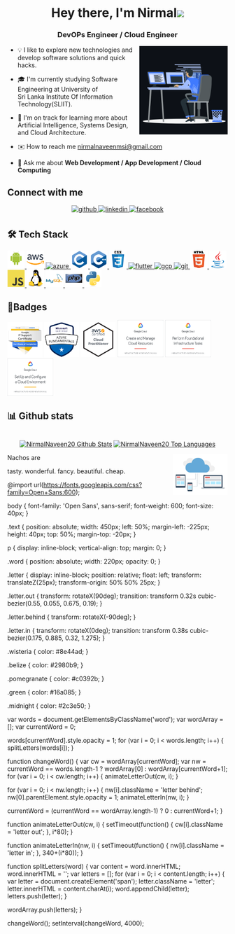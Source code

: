 <h1 align="center">Hey there, I'm Nirmal<img src="https://raw.githubusercontent.com/MartinHeinz/MartinHeinz/master/wave.gif" width="30px"></h1>
<h3 align="center">DevOPs Engineer / Cloud Engineer</h3>


<!--[![Typing SVG](https://readme-typing-svg.herokuapp.com?font=comfortaa&color=016EEA&size=24&width=500&lines=Talks+About+Software+Engineering;Talks+About+Cloud+Engineering;Tlaks+about+DevOps;Nice+to+meet+you...)](https://git.io/typing-svg) -->

<img width="40%" align="right" alt="Github Header" src="Images/coding_2.gif" />

- 💡 I like to explore new technologies and develop software solutions and quick hacks.

- 🎓  I'm currently studying Software Engineering at University of <br>Sri Lanka Institute Of Information Technology(SLIIT).

- 🌱  I'm on track for learning more about Artificial Intelligence, Systems Design, and Cloud Architecture.

- ✉️ How to reach me [nirmalnaveenmsi@gmail.com](nirmalnaveenmsi@gmail.com)

- 💬 Ask me about **Web Development / App Development / Cloud Computing**

## Connect with me  
<div align="center">
<a href="https://github.com/NirmalNaveen20" target="_blank">
<img src=https://img.shields.io/badge/github-%2324292e.svg?&style=for-the-badge&logo=github&logoColor=white alt=github style="margin-bottom: 5px;" />
</a>
<a href="https://linkedin.com/in/nirmal-naveen" target="_blank">
<img src=https://img.shields.io/badge/linkedin-%231E77B5.svg?&style=for-the-badge&logo=linkedin&logoColor=white alt=linkedin style="margin-bottom: 5px;" />
</a>
<a href="https://www.facebook.com/nirmalnaveen" target="_blank">
<img src=https://img.shields.io/badge/facebook-%232E87FB.svg?&style=for-the-badge&logo=facebook&logoColor=white alt=facebook style="margin-bottom: 5px;" />
</a>  
</div>  

## **🛠 Tech Stack**<br>
<p align="left"> <a href="https://developer.android.com" target="_blank" rel="noreferrer"> <img src="https://raw.githubusercontent.com/devicons/devicon/master/icons/android/android-original-wordmark.svg" alt="android" width="40" height="40"/> </a> <a href="https://aws.amazon.com" target="_blank" rel="noreferrer"> <img src="https://raw.githubusercontent.com/devicons/devicon/master/icons/amazonwebservices/amazonwebservices-original-wordmark.svg" alt="aws" width="40" height="40"/> </a> <a href="https://azure.microsoft.com/en-in/" target="_blank" rel="noreferrer"> <img src="https://www.vectorlogo.zone/logos/microsoft_azure/microsoft_azure-icon.svg" alt="azure" width="40" height="40"/> </a> <a href="https://www.cprogramming.com/" target="_blank" rel="noreferrer"> <img src="https://raw.githubusercontent.com/devicons/devicon/master/icons/c/c-original.svg" alt="c" width="40" height="40"/> </a> <a href="https://www.w3schools.com/cpp/" target="_blank" rel="noreferrer"> <img src="https://raw.githubusercontent.com/devicons/devicon/master/icons/cplusplus/cplusplus-original.svg" alt="cplusplus" width="40" height="40"/> </a> <a href="https://www.w3schools.com/css/" target="_blank" rel="noreferrer"> <img src="https://raw.githubusercontent.com/devicons/devicon/master/icons/css3/css3-original-wordmark.svg" alt="css3" width="40" height="40"/> </a> <a href="https://flutter.dev" target="_blank" rel="noreferrer"> <img src="https://www.vectorlogo.zone/logos/flutterio/flutterio-icon.svg" alt="flutter" width="40" height="40"/> </a> <a href="https://cloud.google.com" target="_blank" rel="noreferrer"> <img src="https://www.vectorlogo.zone/logos/google_cloud/google_cloud-icon.svg" alt="gcp" width="40" height="40"/> </a> <a href="https://git-scm.com/" target="_blank" rel="noreferrer"> <img src="https://www.vectorlogo.zone/logos/git-scm/git-scm-icon.svg" alt="git" width="40" height="40"/> </a> <a href="https://www.w3.org/html/" target="_blank" rel="noreferrer"> <img src="https://raw.githubusercontent.com/devicons/devicon/master/icons/html5/html5-original-wordmark.svg" alt="html5" width="40" height="40"/> </a> <a href="https://www.java.com" target="_blank" rel="noreferrer"> <img src="https://raw.githubusercontent.com/devicons/devicon/master/icons/java/java-original.svg" alt="java" width="40" height="40"/> </a> <a href="https://developer.mozilla.org/en-US/docs/Web/JavaScript" target="_blank" rel="noreferrer"> <img src="https://raw.githubusercontent.com/devicons/devicon/master/icons/javascript/javascript-original.svg" alt="javascript" width="40" height="40"/> </a> <a href="https://www.linux.org/" target="_blank" rel="noreferrer"> <img src="https://raw.githubusercontent.com/devicons/devicon/master/icons/linux/linux-original.svg" alt="linux" width="40" height="40"/> </a> <a href="https://www.mysql.com/" target="_blank" rel="noreferrer"> <img src="https://raw.githubusercontent.com/devicons/devicon/master/icons/mysql/mysql-original-wordmark.svg" alt="mysql" width="40" height="40"/> </a> <a href="https://www.php.net" target="_blank" rel="noreferrer"> <img src="https://raw.githubusercontent.com/devicons/devicon/master/icons/php/php-original.svg" alt="php" width="40" height="40"/> </a> <a href="https://www.python.org" target="_blank" rel="noreferrer"> <img src="https://raw.githubusercontent.com/devicons/devicon/master/icons/python/python-original.svg" alt="python" width="40" height="40"/> </a> </p>

## **🥇Badges**<br>
<p>
  <img src="Badges/googleitsupport.png" alt="googleitsupport" width="80" height="80">
  <img src="Badges/azure-fundamentals.png" alt="Azure Fundamentals" width="80" height="80">
  <img src="Badges/AWS-CloudPractitioner.png" alt="AWS-CloudPractitioner" width="80" height="80">
  <img src="Badges/gcloudresources.png" alt="gcloudresources" width="105" height="85">
  <img src="Badges/gcloud platform taska.png " alt="gcloud platform taska" width="105" height="85">
  <img src="Badges/gcloudcloudenvironment.png" alt="gcloudcloudenvironment" width="105" height="85">
</p>

<!-- GitHub stats section -->

## 📊 Github stats

<!-- Bassed on: https://github.com/anuraghazra/github-readme-stats -->
<p align="center">
  <br/>
  <a href="https://github.com/anuraghazra/github-readme-stats"><img alt="NirmalNaveen20 Github Stats" src="https://github-readme-stats.vercel.app/api/?username=NirmalNaveen20&show_icons=true&count_private=true&theme=react&bg_color=1F222E&title_color=7cebf5&icon_color=2d7de4&show_icons=true&border_color=7cebf5&border_radius=10" height="192px"/></a>
  <a href="https://github.com/anuraghazra/github-readme-stats"><img alt="NirmalNaveen20 Top Languages" src="https://github-readme-stats.vercel.app/api/top-langs/?username=NirmalNaveen20&langs_count=8&layout=compact&theme=react&bg_color=1F222E&title_color=7cebf5&icon_color=2d7de4&show_icons=true&border_color=7cebf5&border_radius=10" height="192px"/></a>
</p>

<img width="25%" align="right" alt="Github Header" src="Images/cloud.gif" />

<div class="text">
  <p>Nachos are</p>
  <p>
    <span class="word wisteria">tasty.</span>
    <span class="word belize">wonderful.</span>
    <span class="word pomegranate">fancy.</span>
    <span class="word green">beautiful.</span>
    <span class="word midnight">cheap.</span>
  </p>
</div>

@import url(https://fonts.googleapis.com/css?family=Open+Sans:600);

body {
  font-family: 'Open Sans', sans-serif;
  font-weight: 600;
  font-size: 40px;
}

.text {
  position: absolute;
  width: 450px;
  left: 50%;
  margin-left: -225px;
  height: 40px;
  top: 50%;
  margin-top: -20px;
}

p {
  display: inline-block;
  vertical-align: top;
  margin: 0;
}

.word {
  position: absolute;
  width: 220px;
  opacity: 0;
}

.letter {
  display: inline-block;
  position: relative;
  float: left;
  transform: translateZ(25px);
  transform-origin: 50% 50% 25px;
}

.letter.out {
  transform: rotateX(90deg);
  transition: transform 0.32s cubic-bezier(0.55, 0.055, 0.675, 0.19);
}

.letter.behind {
  transform: rotateX(-90deg);
}

.letter.in {
  transform: rotateX(0deg);
  transition: transform 0.38s cubic-bezier(0.175, 0.885, 0.32, 1.275);
}

.wisteria {
  color: #8e44ad;
}

.belize {
  color: #2980b9;
}

.pomegranate {
  color: #c0392b;
}

.green {
  color: #16a085;
}

.midnight {
  color: #2c3e50;
}

var words = document.getElementsByClassName('word');
var wordArray = [];
var currentWord = 0;

words[currentWord].style.opacity = 1;
for (var i = 0; i < words.length; i++) {
  splitLetters(words[i]);
}

function changeWord() {
  var cw = wordArray[currentWord];
  var nw = currentWord == words.length-1 ? wordArray[0] : wordArray[currentWord+1];
  for (var i = 0; i < cw.length; i++) {
    animateLetterOut(cw, i);
  }
  
  for (var i = 0; i < nw.length; i++) {
    nw[i].className = 'letter behind';
    nw[0].parentElement.style.opacity = 1;
    animateLetterIn(nw, i);
  }
  
  currentWord = (currentWord == wordArray.length-1) ? 0 : currentWord+1;
}

function animateLetterOut(cw, i) {
  setTimeout(function() {
		cw[i].className = 'letter out';
  }, i*80);
}

function animateLetterIn(nw, i) {
  setTimeout(function() {
		nw[i].className = 'letter in';
  }, 340+(i*80));
}

function splitLetters(word) {
  var content = word.innerHTML;
  word.innerHTML = '';
  var letters = [];
  for (var i = 0; i < content.length; i++) {
    var letter = document.createElement('span');
    letter.className = 'letter';
    letter.innerHTML = content.charAt(i);
    word.appendChild(letter);
    letters.push(letter);
  }
  
  wordArray.push(letters);
}

changeWord();
setInterval(changeWord, 4000);

